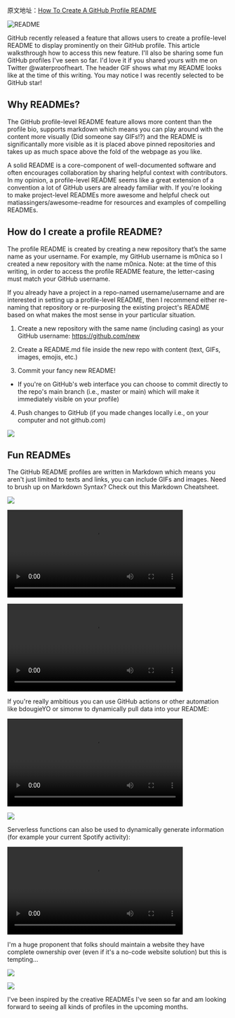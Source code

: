 原文地址：[How To Create A GitHub Profile README](https://dev.to/m0nica/how-to-create-a-github-profile-readme-1paj) 


![README](https://res.cloudinary.com/practicaldev/image/fetch/s--NzM36Zbj--/c_imagga_scale,f_auto,fl_progressive,h_420,q_auto,w_1000/https://dev-to-uploads.s3.amazonaws.com/i/7xa97dt8q75l5dwojqve.gif)


GitHub recently released a feature that allows users to create a profile-level README to display prominently on their GitHub profile. This article walksthrough how to access this new feature. I'll also be sharing some fun GitHub profiles I've seen so far. I'd love it if you shared yours with me on Twitter @waterproofheart.
The header GIF shows what my README looks like at the time of this writing. You may notice I was recently selected to be GitHub star!

## Why READMEs?
The GitHub profile-level README feature allows more content than the profile bio, supports markdown which means you can play around with the content more visually (Did someone say GIFs!?) and the README is significantally more visible as it is placed above pinned repositories and takes up as much space above the fold of the webpage as you like.

A solid README is a core-component of well-documented software and often encourages collaboration by sharing helpful context with contributors. In my opinion, a profile-level README seems like a great extension of a convention a lot of GitHub users are already familiar with. If you're looking to make project-level READMEs more awesome and helpful check out matiassingers/awesome-readme for resources and examples of compelling READMEs.

## How do I create a profile README?
The profile README is created by creating a new repository that’s the same name as your username. For example, my GitHub username is m0nica so I created a new repository with the name m0nica. Note: at the time of this writing, in order to access the profile README feature, the letter-casing must match your GitHub username.

If you already have a project in a repo-named username/username and are interested in setting up a profile-level README, then I recommend either re-naming that repository or re-purposing the existing project's README based on what makes the most sense in your particular situation.

1. Create a new repository with the same name (including casing) as your GitHub username: https://github.com/new

2. Create a README.md file inside the new repo with content (text, GIFs, images, emojis, etc.)

3. Commit your fancy new README!

  - If you're on GitHub's web interface you can choose to commit directly to the repo's main branch (i.e., master or main) which will make it immediately visible on your profile)
4. Push changes to GitHub (if you made changes locally i.e., on your computer and not github.com)

![](https://res.cloudinary.com/practicaldev/image/fetch/s--HXKv7Cjm--/c_limit%2Cf_auto%2Cfl_progressive%2Cq_auto%2Cw_880/https://dev-to-uploads.s3.amazonaws.com/i/svjfhmm6drebvvojnfxp.jpg)

## Fun READMEs  
The GitHub README profiles are written in Markdown which means you aren't just limited to texts and links, you can include GIFs and images. Need to brush up on Markdown Syntax? Check out this Markdown Cheatsheet.

![](https://res.cloudinary.com/practicaldev/image/fetch/s--XsxqnF63--/c_limit%2Cf_auto%2Cfl_progressive%2Cq_auto%2Cw_880/https://pbs.twimg.com/media/EccegSyUwAEOMm-.jpg)


<video src='https://video.twimg.com/tweet_video/EcfZLYLWAAAOGrw.mp4' controls="controls" style='width:400px'></video>

<video src='https://video.twimg.com/tweet_video/EcdsD40WsAMIAyN.mp4' controls style='width:400px'></video>

If you're really ambitious you can use GitHub actions or other automation like bdougieYO or simonw to dynamically pull data into your README:

<video src='https://video.twimg.com/tweet_video/EcmC4YJU0AASMxq.mp4' controls style='width:400px'></video>

![](https://res.cloudinary.com/practicaldev/image/fetch/s--xn9fURRD--/c_limit%2Cf_auto%2Cfl_progressive%2Cq_auto%2Cw_880/https://pbs.twimg.com/media/EciSkEKUcAIHPQf.png)

Serverless functions can also be used to dynamically generate information (for example your current Spotify activity):

<video src='https://video.twimg.com/ext_tw_video/1282324807053455360/pu/vid/488x270/yv-WDfwn6LMPdfkR.mp4?tag=10' controls style='width:400px'></video>

I'm a huge proponent that folks should maintain a website they have complete ownership over (even if it's a no-code website solution) but this is tempting...

![](https://res.cloudinary.com/practicaldev/image/fetch/s--fR4qbQ9k--/c_limit%2Cf_auto%2Cfl_progressive%2Cq_auto%2Cw_880/https://pbs.twimg.com/media/Eckc-KGXkAAxQLT.png)

![](https://res.cloudinary.com/practicaldev/image/fetch/s--KKfQKjSX--/c_limit%2Cf_auto%2Cfl_progressive%2Cq_auto%2Cw_880/https://pbs.twimg.com/media/EZDt1VKUMAA18r2.jpg)

I've been inspired by the creative READMEs I've seen so far and am looking forward to seeing all kinds of profiles in the upcoming months.